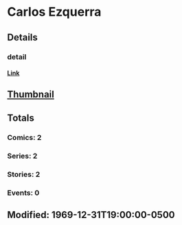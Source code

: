 # Carlos  Ezquerra 
## Details
### detail
#### [Link](http://marvel.com/comics/creators/12614/carlos_ezquerra?utm_campaign=apiRef&utm_source=225578a89fc76f3d20fbffda5d17a88d)
## [Thumbnail](http://i.annihil.us/u/prod/marvel/i/mg/b/40/image_not_available.jpg)
## Totals
### Comics: 2
### Series: 2
### Stories: 2
### Events: 0
## Modified: 1969-12-31T19:00:00-0500